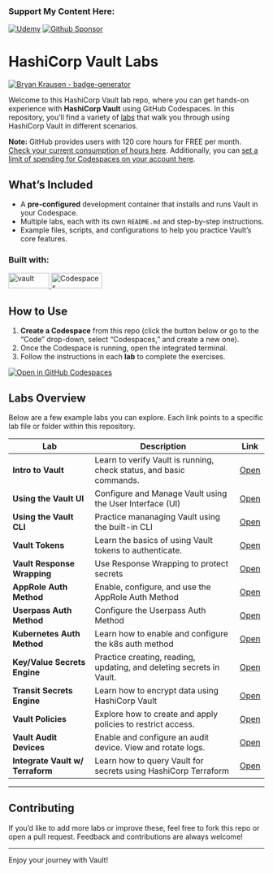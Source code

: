 ### Support My Content Here:

[![Udemy](https://img.shields.io/badge/Udemy-A435F0?style=for-the-badge&logo=Udemy&logoColor=white)](https://btk.me/vb) [![Github Sponsor](https://img.shields.io/badge/sponsor-30363D?style=for-the-badge&logo=GitHub-Sponsors&logoColor=#EA4AAA)](https://github.com/sponsors/btkrausen?frequency=one-time&sponsor=btkrausen)

# HashiCorp Vault Labs

[![Bryan Krausen - badge-generator](https://img.shields.io/static/v1?label=btkrausen&message=Profile&color=blue&logo=github)](https://github.com/btkrausen)

Welcome to this HashiCorp Vault lab repo, where you can get hands-on experience with **HashiCorp Vault** using GitHub Codespaces. In this repository, you’ll find a variety of [labs](./labs) that walk you through using HashiCorp Vault in different scenarios.

**Note:** GitHub provides users with 120 core hours for FREE per month. [Check your current consumption of hours here](https://github.com/settings/billing/summary#:~:text=%240.00-,Codespaces,-Included%20quotas%20reset). Additionally, you can [set a limit of spending for Codespaces on your account here](https://github.com/settings/billing/spending_limit#:~:text=Spending%20limit%20alerts-,Codespaces,-Limit%20spending).

## What’s Included

- A **pre-configured** development container that installs and runs Vault in your Codespace.
- Multiple labs, each with its own `README.md` and step-by-step instructions.
- Example files, scripts, and configurations to help you practice Vault’s core features.

### Built with:

<a href="https://www.vaultproject.io/">
  <img alt="vault" src="https://img.shields.io/badge/Vault-FFD814?style=for-the-badge&logo=Vault&logoColor=black" width="80" height="30" /> <a href="https://github.com/features/codespaces">
  <img alt="Codespaces" src="https://img.shields.io/badge/GitHub-%23121011.svg?style=flat-square&logo=Github&logoColor=white" width="100" height="30" />
</a>

## How to Use

1. **Create a Codespace** from this repo (click the button below or go to the “Code” drop-down, select “Codespaces,” and create a new one).
2. Once the Codespace is running, open the integrated terminal.
3. Follow the instructions in each **lab** to complete the exercises.

[![Open in GitHub Codespaces](https://github.com/codespaces/badge.svg)](https://codespaces.new/btkrausen/vault-codespaces)

## Labs Overview

Below are a few example labs you can explore. Each link points to a specific lab file or folder within this repository.

| **Lab**                          | **Description**                                                      | **Link**                                            |
| -------------------------------- | -------------------------------------------------------------------- | --------------------------------------------------- |
| **Intro to Vault**               | Learn to verify Vault is running, check status, and basic commands.  | [Open](./labs/lab_intro_to_vault.md)                |
| **Using the Vault UI**           | Configure and Manage Vault using the User Interface (UI)             | [Open](./labs/lab_vault_ui.md)                      |
| **Using the Vault CLI**          | Practice mananaging Vault using the built-in CLI                     | [Open](./labs/lab_vault_cli.md)                     |
| **Vault Tokens**                 | Learn the basics of using Vault tokens to authenticate.              | [Open](./labs/lab_vault_tokens.md)                  |
| **Vault Response Wrapping**      | Use Response Wrapping to protect secrets                             | [Open](./labs/lab_response_wrapping.md)             |
| **AppRole Auth Method**          | Enable, configure, and use the AppRole Auth Method                   | [Open](./labs/lab_approle_auth_method.md)           |
| **Userpass Auth Method**         | Configure the Userpass Auth Method                                   | [Open](./labs/lab_userpass_auth_method.md)          |
| **Kubernetes Auth Method**       | Learn how to enable and configure the k8s auth method                | [Open](./labs/lab_kubernetes_auth_method.md)        |
| **Key/Value Secrets Engine**     | Practice creating, reading, updating, and deleting secrets in Vault. | [Open](./labs/lab_kv_secrets_engine.md)             |
| **Transit Secrets Engine**       | Learn how to encrypt data using HashiCorp Vault                      | [Open](./labs/lab_transit_secrets_engine.md)        |
| **Vault Policies**               | Explore how to create and apply policies to restrict access.         | [Open](./labs/lab_vault_policies.md)                |
| **Vault Audit Devices**          | Enable and configure an audit device. View and rotate logs.          | [Open](./labs/lab_audit_devices.md)                 |
| **Integrate Vault w/ Terraform** | Learn how to query Vault for secrets using HashiCorp Terraform       | [Open](./labs/lab_integrate_terraform_and_vault.md) |

---

## Contributing

If you’d like to add more labs or improve these, feel free to fork this repo or open a pull request. Feedback and contributions are always welcome!

---

Enjoy your journey with Vault!
